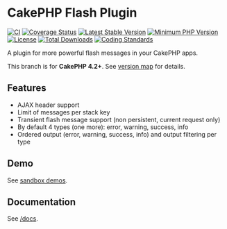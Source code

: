 # CakePHP Flash Plugin

[![CI](https://github.com/dereuromark/cakephp-flash/actions/workflows/ci.yml/badge.svg?branch=master)](https://github.com/dereuromark/cakephp-flash/actions?query=workflow%3ACI+branch%3Amaster)
[![Coverage Status](https://img.shields.io/codecov/c/github/dereuromark/cakephp-flash/master.svg)](https://codecov.io/github/dereuromark/cakephp-flash/branch/master)
[![Latest Stable Version](https://poser.pugx.org/dereuromark/cakephp-flash/v/stable.svg)](https://packagist.org/packages/dereuromark/cakephp-flash)
[![Minimum PHP Version](https://img.shields.io/badge/php-%3E%3D%207.4-8892BF.svg)](https://php.net/)
[![License](https://poser.pugx.org/dereuromark/cakephp-flash/license.png)](https://packagist.org/packages/dereuromark/cakephp-flash)
[![Total Downloads](https://poser.pugx.org/dereuromark/cakephp-flash/d/total.png)](https://packagist.org/packages/dereuromark/cakephp-flash)
[![Coding Standards](https://img.shields.io/badge/cs-PSR--2--R-yellow.svg)](https://github.com/php-fig-rectified/fig-rectified-standards)

A plugin for more powerful flash messages in your CakePHP apps.

This branch is for **CakePHP 4.2+**. See [version map](https://github.com/dereuromark/cakephp-flash/wiki#cakephp-version-map) for details.

## Features

- AJAX header support
- Limit of messages per stack key
- Transient flash message support (non persistent, current request only)
- By default 4 types (one more): error, warning, success, info
- Ordered output (error, warning, success, info) and output filtering per type

## Demo
See [sandbox demos](https://sandbox.dereuromark.de/sandbox/flash-examples).

## Documentation
See [/docs](docs/README.md).
